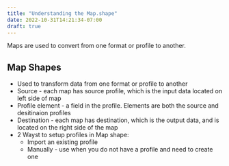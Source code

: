 ```yaml
---
title: "Understanding the Map.shape"
date: 2022-10-31T14:21:34-07:00
draft: true
---
```

Maps are used to convert from one format or profile to another.  

Map Shapes
----------
* Used to transform data from one format or profile to another
* Source - each map has source profile, which is the input data located on left side of map
* Profile element - a field in the profile.  Elements are both the source and desitinaion profiles
* Destination - each map has destination, which is the output data, and is located on the right side of the map
* 2 Wayst to setup profiles in Map shape:
    * Import an existing profile
    * Manually - use when you do not have a profile and need to create one
